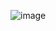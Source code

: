 ![image](https://user-images.githubusercontent.com/62806067/230757187-885314a3-22d6-4f56-8a6d-5fe1f9b97029.png)
